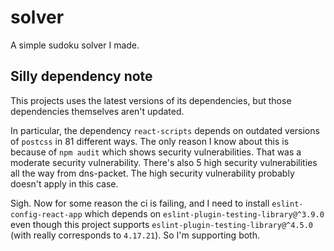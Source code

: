 # solver

A simple sudoku solver I made.

## Silly dependency note

This projects uses the latest versions of its dependencies, but those dependencies themselves aren't updated.

In particular, the dependency `react-scripts` depends on outdated versions of `postcss` in 81 different ways. The only reason I know about this is because of `npm audit` which shows security vulnerabilities. That was a moderate security vulnerability. There's also 5 high security vulnerabilities all the way from dns-packet. The high security vulnerability probably doesn't apply in this case.

Sigh. Now for some reason the ci is failing, and I need to install `eslint-config-react-app` which depends on `eslint-plugin-testing-library@^3.9.0` even though this project supports `eslint-plugin-testing-library@^4.5.0` (with really corresponds to `4.17.21`). So I'm supporting both.

